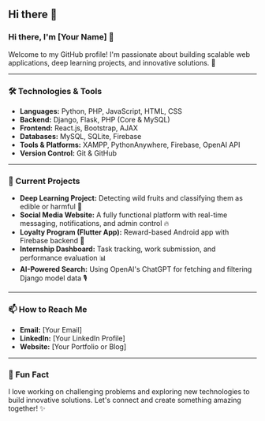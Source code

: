 ## Hi there 👋

<!--
**Mayurss331/Mayurss331** is a ✨ _special_ ✨ repository because its `README.md` (this file) appears on your GitHub profile.

Here are some ideas to get you started:

- 🔭 I’m currently working on ...
- 🌱 I’m currently learning ...
- 👯 I’m looking to collaborate on ...
- 🤔 I’m looking for help with ...
- 💬 Ask me about ...
- 📫 How to reach me: ...
- 😄 Pronouns: ...
- ⚡ Fun fact: ...
-->
### Hi there, I'm [Your Name] 👋

Welcome to my GitHub profile! I'm passionate about building scalable web applications, deep learning projects, and innovative solutions. 🚀

---

### 🛠️ Technologies & Tools

- **Languages:** Python, PHP, JavaScript, HTML, CSS
- **Backend:** Django, Flask, PHP (Core & MySQL)
- **Frontend:** React.js, Bootstrap, AJAX
- **Databases:** MySQL, SQLite, Firebase
- **Tools & Platforms:** XAMPP, PythonAnywhere, Firebase, OpenAI API
- **Version Control:** Git & GitHub

---

### 🌱 Current Projects

- **Deep Learning Project:** Detecting wild fruits and classifying them as edible or harmful 🍏
- **Social Media Website:** A fully functional platform with real-time messaging, notifications, and admin control 🔥
- **Loyalty Program (Flutter App):** Reward-based Android app with Firebase backend 🎁
- **Internship Dashboard:** Task tracking, work submission, and performance evaluation 📊
- **AI-Powered Search:** Using OpenAI's ChatGPT for fetching and filtering Django model data 🎙️

---

### 📫 How to Reach Me

- **Email:** [Your Email]
- **LinkedIn:** [Your LinkedIn Profile]
- **Website:** [Your Portfolio or Blog]

---

### 🚀 Fun Fact

I love working on challenging problems and exploring new technologies to build innovative solutions. Let's connect and create something amazing together! ✨
